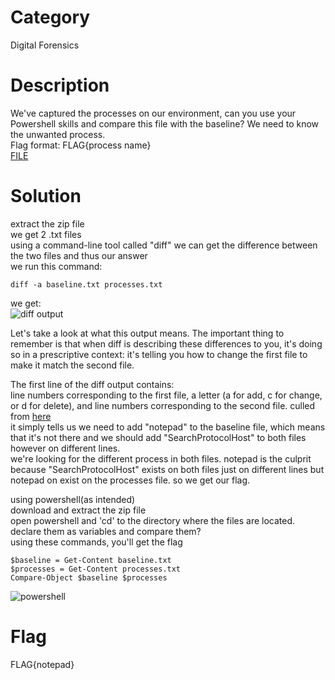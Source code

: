 # Category
Digital Forensics
# Description
We've captured the processes on our environment, can you use your Powershell skills and compare this file with the baseline? We need to know the unwanted process.</br>
Flag format: FLAG{process name}</br>
[FILE](./BaseLine.zip)
# Solution 
extract the zip file</br>
we get 2 .txt files</br>
using a command-line tool called "diff" we can get the difference between the two files and thus our answer</br>
we run this command:</br>

```diff -a baseline.txt processes.txt ```</br>

we get:</br>
![diff output](./img1.png)</br>

Let's take a look at what this output means. The important thing to remember is that when diff is describing these differences to you, it's doing so in a prescriptive context: it's telling you how to change the first file to make it match the second file.

The first line of the diff output contains:</br>
line numbers corresponding to the first file,
a letter (a for add, c for change, or d for delete), and
line numbers corresponding to the second file. culled from [here](https://www.computerhope.com/unix/udiff.htm)</br>
it simply tells us we need to add "notepad" to the baseline file, which means that it's not there and we should add "SearchProtocolHost" to both files however on different lines.</br>
we're looking for the different process in both files. notepad is the culprit because "SearchProtocolHost" exists on both files just on different lines but notepad on exist on the processes file. so we get our flag.</br>


using powershell(as intended)</br>
download and extract the zip file</br>
open powershell and 'cd' to the directory where the files are located. declare them as variables and compare them?</br>
using these commands, you'll get the flag</br>

```$baseline = Get-Content baseline.txt```</br>
```$processes = Get-Content processes.txt```</br>
```Compare-Object $baseline $processes```</br>

![powershell](./img2.png)</br>
# Flag
FLAG{notepad}